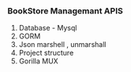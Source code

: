 ### BookStore Managemant APIS

1. Database - Mysql
2. GORM
3. Json marshell , unmarshall
4. Project structure
5. Gorilla MUX

